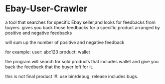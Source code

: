 # Ebay-User-Crawler

a tool that searches for specific Ebay seller,and looks for feedbacks from buyers.
gives you back those feedbacks for a specific product arranged by positive and negative feedbacks

will sum up the number of positive and negative feedback

for example:
user: abc123
product: wallet

the program will search for sold products that includes wallet and give you back the feedback that the buyer left for it.

this is not final product !!!.
use bin/debug, release includes bugs.
